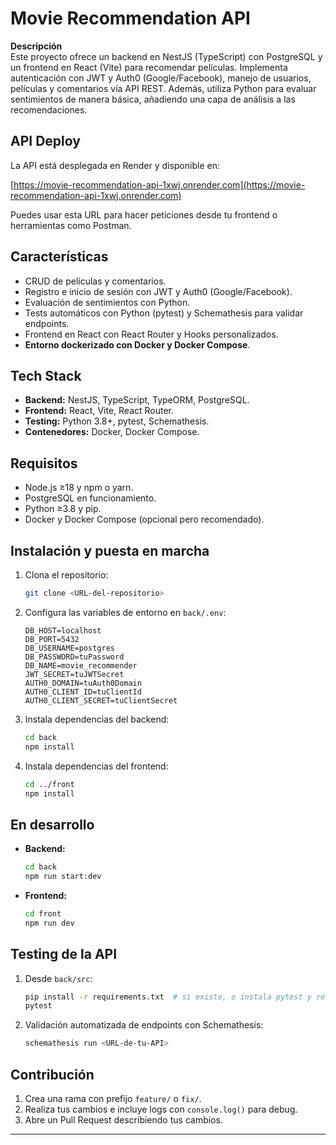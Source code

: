 

# Movie Recommendation API


**Descripción**  
Este proyecto ofrece un backend en NestJS (TypeScript) con PostgreSQL y un frontend en React (Vite) para recomendar películas. Implementa autenticación con JWT y Auth0 (Google/Facebook), manejo de usuarios, películas y comentarios vía API REST. Además, utiliza Python para evaluar sentimientos de manera básica, añadiendo una capa de análisis a las recomendaciones.

## API Deploy

La API está desplegada en Render y disponible en:

[https://movie-recommendation-api-1xwj.onrender.com](https://movie-recommendation-api-1xwj.onrender.com)

Puedes usar esta URL para hacer peticiones desde tu frontend o herramientas como Postman.

## Características

* CRUD de películas y comentarios.
* Registro e inicio de sesión con JWT y Auth0 (Google/Facebook).
* Evaluación de sentimientos con Python.
* Tests automáticos con Python (pytest) y Schemathesis para validar endpoints.
* Frontend en React con React Router y Hooks personalizados.
* **Entorno dockerizado con Docker y Docker Compose**.

## Tech Stack

* **Backend:** NestJS, TypeScript, TypeORM, PostgreSQL.
* **Frontend:** React, Vite, React Router.
* **Testing:** Python 3.8+, pytest, Schemathesis.
* **Contenedores:** Docker, Docker Compose.

## Requisitos

* Node.js ≥18 y npm o yarn.
* PostgreSQL en funcionamiento.
* Python ≥3.8 y pip.
* Docker y Docker Compose (opcional pero recomendado).

## Instalación y puesta en marcha

1. Clona el repositorio:

   ```bash
   git clone <URL-del-repositorio>
   ```

2. Configura las variables de entorno en `back/.env`:

   ```env
   DB_HOST=localhost
   DB_PORT=5432
   DB_USERNAME=postgres
   DB_PASSWORD=tuPassword
   DB_NAME=movie_recommender
   JWT_SECRET=tuJWTSecret
   AUTH0_DOMAIN=tuAuth0Domain
   AUTH0_CLIENT_ID=tuClientId
   AUTH0_CLIENT_SECRET=tuClientSecret
   ```

3. Instala dependencias del backend:

   ```bash
   cd back
   npm install
   ```

4. Instala dependencias del frontend:

   ```bash
   cd ../front
   npm install
   ```

## En desarrollo

* **Backend:**

   ```bash
   cd back
   npm run start:dev
   ```

* **Frontend:**

   ```bash
   cd front
   npm run dev
   ```

## Testing de la API

1. Desde `back/src`:

   ```bash
   pip install -r requirements.txt  # si existe, o instala pytest y requests
   pytest
   ```

2. Validación automatizada de endpoints con Schemathesis:

   ```bash
   schemathesis run <URL-de-tu-API>
   ```

## Contribución

1. Crea una rama con prefijo `feature/` o `fix/`.
2. Realiza tus cambios e incluye logs con `console.log()` para debug.
3. Abre un Pull Request describiendo tus cambios.

---

